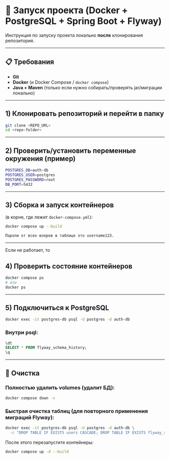 # 🚀 Запуск проекта (Docker + PostgreSQL + Spring Boot + Flyway)

Инструкция по запуску проекта локально **после** клонирования репозитория.

---

## 📋 Требования
- **Git**
- **Docker** (и Docker Compose / `docker compose`)
- **Java + Maven** (только если нужно собирать/проверять jar/миграции локально)

---

## 1) Клонировать репозиторий и перейти в папку
```bash
git clone <REPO_URL>
cd <repo-folder>
```

---

## 2) Проверить/установить переменные окружения (пример)
```bash
POSTGRES_DB=auth-db
POSTGRES_USER=postgres
POSTGRES_PASSWORD=root
DB_PORT=5432
```

---

## 3) Сборка и запуск контейнеров
(в корне, где лежит `docker-compose.yml`):
```bash
docker compose up --build

Пароли от всех юзеров в таблице это username123. 
```

---
Если не работает, то
## 4) Проверить состояние контейнеров
```bash
docker compose ps
# или
docker ps
```

---

## 5) Подключиться к PostgreSQL
```bash
docker exec -it postgres-db psql -U postgres -d auth-db
```

### Внутри psql:
```sql
\dt
SELECT * FROM flyway_schema_history;
\q
```

---

## 🔄 Очистка

### Полностью удалить volumes (удалит БД):
```bash
docker compose down -v
```

### Быстрая очистка таблиц (для повторного применения миграций Flyway):
```bash
docker exec -it postgres-db psql -U postgres -d auth-db \
  -c "DROP TABLE IF EXISTS users CASCADE; DROP TABLE IF EXISTS flyway_schema_history CASCADE;"
```

После этого перезапустите контейнеры:
```bash
docker compose up -d --build
```
